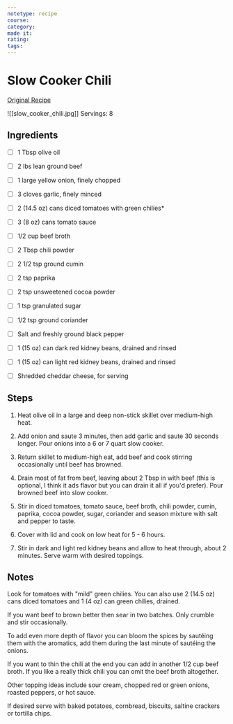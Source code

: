 ```yaml
---
notetype: recipe
course:
category:
made it:
rating:
tags:
---
```

# Slow Cooker Chili

[Original Recipe](https://www.cookingclassy.com/slow-cooker-chili)

![[slow_cooker_chili.jpg]]
Servings: 8

## Ingredients
- [ ] 1 Tbsp olive oil- [ ] 2 lbs lean ground beef- [ ] 1 large yellow onion, finely chopped- [ ] 3 cloves garlic, finely minced- [ ] 2 (14.5 oz) cans diced tomatoes with green chilies*- [ ] 3 (8 oz) cans tomato sauce- [ ] 1/2 cup beef broth- [ ] 2 Tbsp chili powder- [ ] 2 1/2 tsp ground cumin- [ ] 2 tsp paprika- [ ] 2 tsp unsweetened cocoa powder- [ ] 1 tsp granulated sugar- [ ] 1/2 tsp ground coriander- [ ] Salt and freshly ground black pepper- [ ] 1 (15 oz) can dark red kidney beans, drained and rinsed- [ ] 1 (15 oz) can light red kidney beans, drained and rinsed- [ ] Shredded cheddar cheese, for serving

## Steps
1) Heat olive oil in a large and deep non-stick skillet over medium-high heat.

2) Add onion and saute 3 minutes, then add garlic and saute 30 seconds longer. Pour onions into a 6 or 7 quart slow cooker.

3) Return skillet to medium-high eat, add beef and cook stirring occasionally until beef has browned.

4) Drain most of fat from beef, leaving about 2 Tbsp in with beef (this is optional, I think it ads flavor but you can drain it all if you'd prefer). Pour browned beef into slow cooker.

5) Stir in diced tomatoes, tomato sauce, beef broth, chili powder, cumin, paprika, cocoa powder, sugar, coriander and season mixture with salt and pepper to taste.

6) Cover with lid and cook on low heat for 5 - 6 hours.

7) Stir in dark and light red kidney beans and allow to heat through, about 2 minutes. Serve warm with desired toppings.


## Notes
Look for tomatoes with "mild" green chilies. You can also use 2 (14.5 oz) cans diced tomatoes and 1 (4 oz) can green chilies, drained.

If you want beef to brown better then sear in two batches. Only crumble and stir occasionally.

To add even more depth of flavor you can bloom the spices by sautéing them with the aromatics, add them during the last minute of sautéing the onions.

If you want to thin the chili at the end you can add in another 1/2 cup beef broth. If you like a really thick chili you can omit the beef broth altogether.

Other topping ideas include sour cream, chopped red or green onions, roasted peppers, or hot sauce.

If desired serve with baked potatoes, cornbread, biscuits, saltine crackers or tortilla chips.

